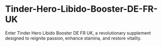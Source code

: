 # Tinder-Hero-Libido-Booster-DE-FR-UK
Enter Tinder Hero Libido Booster DE FR UK, a revolutionary supplement designed to reignite passion, enhance stamina, and restore vitality.
